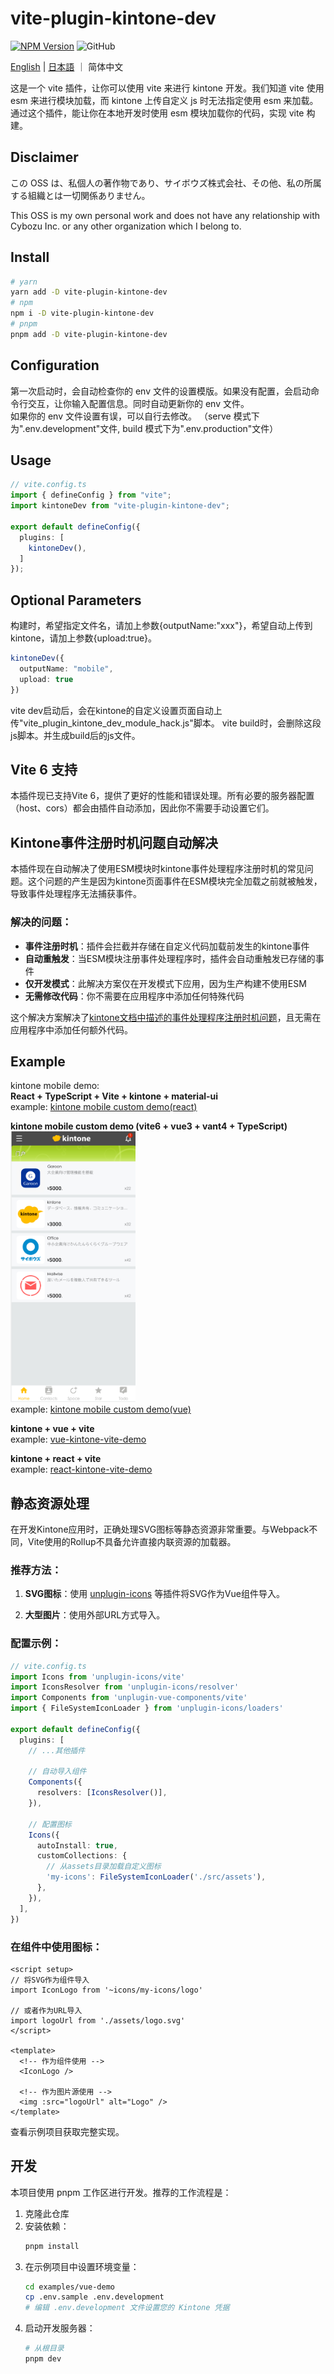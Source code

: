 # vite-plugin-kintone-dev

[![NPM Version](https://img.shields.io/npm/dt/vite-plugin-kintone-dev)](https://www.npmjs.com/package/vite-plugin-kintone-dev)
![GitHub](https://img.shields.io/github/license/GuSanle/vite-plugin-kintone-dev)

[English](https://github.com/GuSanle/vite-plugin-kintone-dev/blob/main/README.md) | [日本語](https://github.com/GuSanle/vite-plugin-kintone-dev/blob/main/README.ja.md) ｜ 简体中文

这是一个 vite 插件，让你可以使用 vite 来进行 kintone 开发。我们知道 vite 使用 esm 来进行模块加载，而 kintone 上传自定义 js 时无法指定使用 esm 来加载。通过这个插件，能让你在本地开发时使用 esm 模块加载你的代码，实现 vite 构建。

## Disclaimer

この OSS は、私個人の著作物であり、サイボウズ株式会社、その他、私の所属する組織とは一切関係ありません。

This OSS is my own personal work and does not have any relationship with Cybozu Inc. or any other organization which I belong to.

## Install

```sh
# yarn
yarn add -D vite-plugin-kintone-dev
# npm
npm i -D vite-plugin-kintone-dev
# pnpm
pnpm add -D vite-plugin-kintone-dev
```

## Configuration

第一次启动时，会自动检查你的 env 文件的设置模版。如果没有配置，会启动命令行交互，让你输入配置信息。同时自动更新你的 env 文件。  
如果你的 env 文件设置有误，可以自行去修改。
（serve 模式下为".env.development"文件, build 模式下为".env.production"文件）

## Usage

```ts
// vite.config.ts
import { defineConfig } from "vite";
import kintoneDev from "vite-plugin-kintone-dev";

export default defineConfig({
  plugins: [
    kintoneDev(),
  ]
});
```

## Optional Parameters

构建时，希望指定文件名，请加上参数{outputName:"xxx"}，希望自动上传到 kintone，请加上参数{upload:true}。

```ts
kintoneDev({
  outputName: "mobile",
  upload: true
})
```

vite dev启动后，会在kintone的自定义设置页面自动上传"vite_plugin_kintone_dev_module_hack.js"脚本。
vite build时，会删除这段js脚本。并生成build后的js文件。

## Vite 6 支持
本插件现已支持Vite 6，提供了更好的性能和错误处理。所有必要的服务器配置（host、cors）都会由插件自动添加，因此你不需要手动设置它们。

## Kintone事件注册时机问题自动解决

本插件现在自动解决了使用ESM模块时kintone事件处理程序注册时机的常见问题。这个问题的产生是因为kintone页面事件在ESM模块完全加载之前就被触发，导致事件处理程序无法捕获事件。

### 解决的问题：

- **事件注册时机**：插件会拦截并存储在自定义代码加载前发生的kintone事件
- **自动重触发**：当ESM模块注册事件处理程序时，插件会自动重触发已存储的事件
- **仅开发模式**：此解决方案仅在开发模式下应用，因为生产构建不使用ESM
- **无需修改代码**：你不需要在应用程序中添加任何特殊代码

这个解决方案解决了[kintone文档中描述的事件处理程序注册时机问题](https://cybozudev.kf5.com/hc/kb/article/1434396)，且无需在应用程序中添加任何额外代码。

## Example

kintone mobile demo:  
**React + TypeScript + Vite + kintone + material-ui**  
example: [kintone mobile custom demo(react)](https://github.com/GuSanle/kintone-vite-mui-demo)

**kintone mobile custom demo (vite6 + vue3 + vant4 + TypeScript)**  
<img src="images/vantdemo.png" width="200" >  
example: [kintone mobile custom demo(vue)](https://github.com/GuSanle/kintone-mobile-custom-demo)

**kintone + vue + vite**  
example: [vue-kintone-vite-demo](https://github.com/GuSanle/vite-plugin-kintone-dev/tree/main/example/vue-kintone-vite-demo)

**kintone + react + vite**  
example: [react-kintone-vite-demo](https://github.com/GuSanle/vite-plugin-kintone-dev/tree/main/example/react-kintone-vite-demo)

## 静态资源处理

在开发Kintone应用时，正确处理SVG图标等静态资源非常重要。与Webpack不同，Vite使用的Rollup不具备允许直接内联资源的加载器。

### 推荐方法：

1. **SVG图标**：使用 [unplugin-icons](https://github.com/unplugin/unplugin-icons) 等插件将SVG作为Vue组件导入。

2. **大型图片**：使用外部URL方式导入。

### 配置示例：

```ts
// vite.config.ts
import Icons from 'unplugin-icons/vite'
import IconsResolver from 'unplugin-icons/resolver'
import Components from 'unplugin-vue-components/vite'
import { FileSystemIconLoader } from 'unplugin-icons/loaders'

export default defineConfig({
  plugins: [
    // ...其他插件
    
    // 自动导入组件
    Components({
      resolvers: [IconsResolver()],
    }),
    
    // 配置图标
    Icons({
      autoInstall: true,
      customCollections: {
        // 从assets目录加载自定义图标
        'my-icons': FileSystemIconLoader('./src/assets'),
      },
    }),
  ],
})
```

### 在组件中使用图标：

```vue
<script setup>
// 将SVG作为组件导入
import IconLogo from '~icons/my-icons/logo'

// 或者作为URL导入
import logoUrl from './assets/logo.svg'
</script>

<template>
  <!-- 作为组件使用 -->
  <IconLogo />
  
  <!-- 作为图片源使用 -->
  <img :src="logoUrl" alt="Logo" />
</template>
```

查看示例项目获取完整实现。

## 开发

本项目使用 pnpm 工作区进行开发。推荐的工作流程是：

1. 克隆此仓库
2. 安装依赖：
   ```bash
   pnpm install
   ```
3. 在示例项目中设置环境变量：
   ```bash
   cd examples/vue-demo
   cp .env.sample .env.development
   # 编辑 .env.development 文件设置您的 Kintone 凭据
   ```
4. 启动开发服务器：
   ```bash
   # 从根目录
   pnpm dev
   ```









